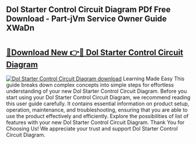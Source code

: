 ## Dol Starter Control Circuit Diagram PDf Free Download - Part-jVm Service Owner Guide XWaDn

# <h2><a href="http://dfuo1e.blite.top/?on=Dol+Starter+Control+Circuit+Diagram">🔗Download New 👉🔴 Dol Starter Control Circuit Diagram</a></h2>

[![Dol Starter Control Circuit Diagram download](https://i.imgur.com/lujVjoI.png)](http://dfuo1e.blite.top/?on=Dol+Starter+Control+Circuit+Diagram)
Learning Made Easy This guide breaks down complex concepts into simple steps for effortless understanding of your new Dol Starter Control Circuit Diagram. Before you start using your Dol Starter Control Circuit Diagram, we recommend reading this user guide carefully. It contains essential information on product setup, operation, maintenance, and troubleshooting, ensuring that you are able to use the product effectively and efficiently. Explore the possibilities of list of features with your new Dol Starter Control Circuit Diagram. Thank You for Choosing Us! We appreciate your trust and support Dol Starter Control Circuit Diagram.
